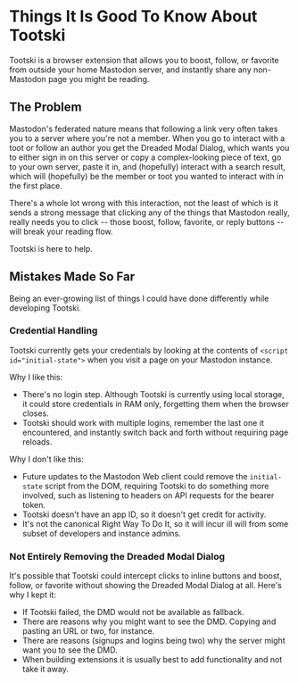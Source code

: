 # Things It Is Good To Know About Tootski

Tootski is a browser extension that allows you to boost, follow, or favorite from outside your home Mastodon server, and instantly share any non-Mastodon page you might be reading.

## The Problem

Mastodon's federated nature means that following a link very often takes you to a server where you're not a member. When you go to interact with a toot or follow an author you get the Dreaded Modal Dialog, which wants you to either sign in on this server or copy a complex-looking piece of text, go to your own server, paste it in, and (hopefully) interact with a search result, which will (hopefully) be the member or toot you wanted to interact with in the first place.

There's a whole lot wrong with this interaction, not the least of which is it sends a strong message that clicking any of the things that Mastodon really, really needs you to click -- those boost, follow, favorite, or reply buttons -- will break your reading flow.

Tootski is here to help.

## Mistakes Made So Far

Being an ever-growing list of things I could have done differently while developing Tootski.

### Credential Handling

Tootski currently gets your credentials by looking at the contents of `<script id="initial-state">` when you visit a page on your Mastodon instance.

Why I like this:

- There's no login step. Although Tootski is currently using local storage, it could store credentials in
  RAM only, forgetting them when the browser closes.
- Tootski should work with multiple logins, remember the last one it encountered, and instantly switch back and forth without requiring page reloads.

Why I don't like this:

- Future updates to the Mastodon Web client could remove the `initial-state` script from the DOM, requiring Tootski to do something more involved, such as listening to headers on API requests for the bearer token.
- Tootski doesn't have an app ID, so it doesn't get credit for activity.
- It's not the canonical Right Way To Do It, so it will incur ill will from some subset of developers and instance admins.

### Not Entirely Removing the Dreaded Modal Dialog

It's possible that Tootski could intercept clicks to inline buttons and boost, follow, or favorite without showing the Dreaded Modal Dialog at all. Here's why I kept it:

- If Tootski failed, the DMD would not be available as fallback.
- There are reasons why you might want to see the DMD. Copying and pasting an URL or two, for instance.
- There are reasons (signups and logins being two) why the server might want you to see the DMD.
- When building extensions it is usually best to add functionality and not take it away.
